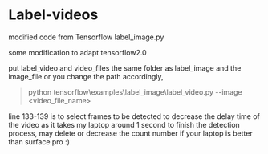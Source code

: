 # Label-videos
modified code from Tensorflow label_image.py

some modification to adapt tensorflow2.0

put label_video and video_files the same folder as label_image and the image_file or you change the path accordingly,

> python tensorflow\examples\label_image\label_video.py --image <video_file_name>

line 133-139 is to select frames to be detected to decrease the delay time of the video as it takes my laptop around 1 second to finish the detection process, may delete or decrease the count number if your laptop is better than surface pro :)

